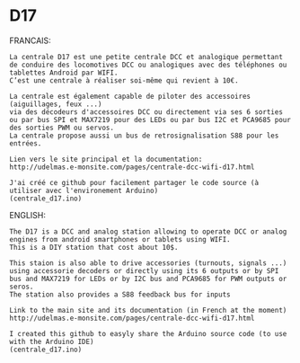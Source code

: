 # D17

FRANCAIS:

    La centrale D17 est une petite centrale DCC et analogique permettant de conduire des locomotives DCC ou analogiques avec des téléphones ou tablettes Android par WIFI. 
    C’est une centrale à réaliser soi-même qui revient à 10€.

    La centrale est également capable de piloter des accessoires (aiguillages, feux ...)
    via des décodeurs d'accessoires DCC ou directement via ses 6 sorties ou par bus SPI et MAX7219 pour des LEDs ou par bus I2C et PCA9685 pour des sorties PWM ou servos.
    La centrale propose aussi un bus de retrosignalisation S88 pour les entrées.

    Lien vers le site principal et la documentation:
    http://udelmas.e-monsite.com/pages/centrale-dcc-wifi-d17.html

    J'ai créé ce github pour facilement partager le code source (à utiliser avec l'environement Arduino)
    (centrale_d17.ino)


ENGLISH:

    The D17 is a DCC and analog station allowing to operate DCC or analog engines from android smartphones or tablets using WIFI.
    This is a DIY station that cost about 10$.

    This staion is also able to drive accessories (turnouts, signals ...)
    using accessorie decoders or directly using its 6 outputs or by SPI bus and MAX7219 for LEDs or by I2C bus and PCA9685 for PWM outputs or seros.
    The station also provides a S88 feedback bus for inputs  

    Link to the main site and its documentation (in French at the moment)
    http://udelmas.e-monsite.com/pages/centrale-dcc-wifi-d17.html

    I created this github to easyly share the Arduino source code (to use with the Arduino IDE)
    (centrale_d17.ino)

